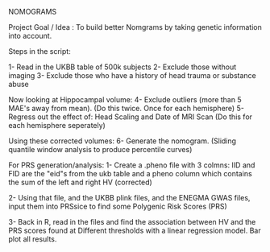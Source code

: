 NOMOGRAMS

Project Goal / Idea :
	To build better Nomgrams by taking genetic information into account.

Steps in the script:

 1- Read in the UKBB table of 500k subjects
 2- Exclude those without imaging 
 3- Exclude those who have a history of head trauma or substance abuse 

 Now looking at Hippocampal volume:
 4- Exclude outliers (more than 5 MAE's away from mean). (Do this twice. Once for each hemisphere)
 5- Regress out the effect of: Head Scaling and Date of MRI Scan (Do this for each hemisphere seperately)

Using these corrected volumes:
 6- Generate the nomogram. (Sliding quantile window analysis to produce percentile curves)

 
For PRS generation/analysis:
 1- Create a .pheno file with 3 colmns: IID and FID are the "eid"s from the ukb table and 
    a pheno column which contains the sum of the left and right HV (corrected)

 2- Using that file, and the UKBB plink files, and the ENEGMA GWAS files, 
    input them into PRSsice to find some Polygenic Risk Scores (PRS)

 3- Back in R, read in the files and find the association between HV and the PRS scores found at
    Different thresholds with a linear regression model. Bar plot all results.

